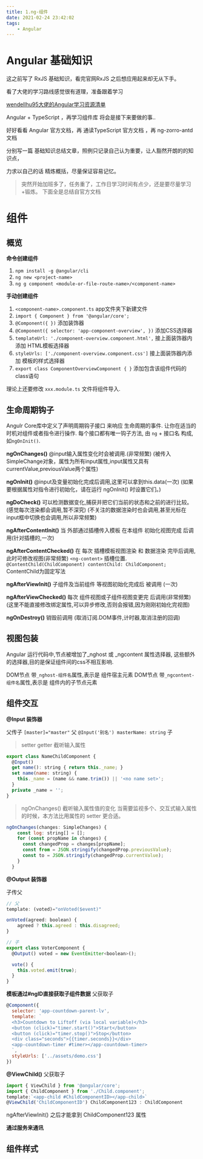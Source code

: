 ```yaml
---
title: 1.ng-组件
date: 2021-02-24 23:42:02
tags: 
    - Angular
---
```


# Angular 基础知识

这之前写了 RxJS 基础知识，看完官网RxJS 之后想应用起来却无从下手。

看了大佬的学习路线感觉很有道理，准备跟着学习

[wendellhu95大佬的Angular学习资源清单](https://github.com/wendellhu95/blog/issues/10)

Angular + TypeScript ，再学习组件库 将会是接下来要做的事..

好好看看 Angular 官方文档，再 通读TypeScript 官方文档 ，再 ng-zorro-antd 文档

分别写一篇 基础知识总结文章，照例只记录自己认为重要，让人豁然开朗的的知识点，

力求以自己的话 精炼概括，尽量保证容易记忆。

> 突然开始加班多了，任务重了，工作日学习时间有点少，还是要尽量学习+锻炼。
> 下面全是总结自官方文档

# 组件

## 概览


__命令创建组件__
1. `npm install -g @angular/cli`
2. `ng new <project-name>`
3. `ng g component <module-or-file-route-name>/<component-name>`

__手动创建组件__
1. `<component-name>.component.ts` app文件夹下新建文件 
2. `import { Component } from '@angular/core';`
3. `@Component({ })` 添加装饰器
4. `@Component({ selector: 'app-component-overview', })` 添加CSS选择器
5. `templateUrl: './component-overview.component.html',` 接上面装饰器内添加 HTML模板选择器
6. `styleUrls: ['./component-overview.component.css']` 接上面装饰器内添加 模板的样式选择器
7. `export class ComponentOverviewComponent { }` 添加包含该组件代码的 class语句

理论上还要修改 `xxx.module.ts` 文件将组件导入.

## 生命周期钩子

Angulr Core库中定义了声明周期钩子接口 来响应 生命周期的事件.
让你在适当的时机对组件或者指令进行操作.
每个接口都有唯一钩子方法, 由 `ng` + 接口名 构成,如`ngOnInit()`.

__ngOnChanges()__
@input输入属性变化时会被调用.(非常频繁)
(被传入SimpleChange对象，属性为所有input属性,input属性又具有currentValue,previousValue两个属性)

__ngOnInit()__
@input及变量初始化完成后调用,这里可以拿到this.data(一次)
(如果要根据属性对指令进行初始化，请在运行 ngOnInit() 时设置它们。)

__ngDoCheck()__
可以检测数据变化,捕获并把它们当前的状态和之前的进行比较。(感觉每次渲染都会调用,暂不深究)
(不关注的数据渲染时也会调用,甚至光标在input框中切换也会调用,所以非常频繁)

__ngAfterContentInit()__
当 外部通过插槽传入模板 在本组件 初始化视图完成 后调用(针对插槽的,一次)

__ngAfterContentChecked()__
在 每次 插槽模板视图渲染 和 数据渲染 完毕后调用,此时可修改视图(非常频繁)
` <ng-content> ` 插槽位置.
` @ContentChild(ChildComponent) contentChild: ChildComponent;` ContentChild为固定写法

__ngAfterViewInit()__
子组件及当前组件 等视图初始化完成后 被调用 (一次)

__ngAfterViewChecked()__
每次 组件视图或子组件视图变更完 后调用(非常频繁)
(这里不能直接修改绑定属性,可以异步修改,否则会报错,因为刚刚初始化完视图)

__ngOnDestroy()__
销毁前调用 
(取消订阅.DOM事件,计时器,取消注册的回调)

## 视图包装

Angular 运行代码中,节点被增加了_nghost 或 _ngcontent 属性选择器,
这些额外的选择器,目的是保证组件间的css不相互影响.

DOM节点 带`_nghost-组件名`属性,表示是 组件宿主元素
DOM节点 带`_ngcontent-组件名`属性,表示是 组件内的子节点元素

## 组件交互


__@Input 装饰器__

父传子
`[master]="master"` 父
`@Input('别名') masterName: string` 子

> setter getter 截听输入属性
```js
export class NameChildComponent {
  @Input()
  get name(): string { return this._name; }
  set name(name: string) {
    this._name = (name && name.trim()) || '<no name set>';
  }
  private _name = '';
}
```
> ngOnChanges() 截听输入属性值的变化
> 当需要监视多个、交互式输入属性的时候，本方法比用属性的 setter 更合适。
```js
ngOnChanges(changes: SimpleChanges) {
    const log: string[] = [];
    for (const propName in changes) {
      const changedProp = changes[propName];
      const from = JSON.stringify(changedProp.previousValue);
      const to = JSON.stringify(changedProp.currentValue);
    }
  }
```

__@Output 装饰器__

子传父

```js
// 父
template: (voted)="onVoted($event)"

onVoted(agreed: boolean) {
    agreed ? this.agreed : this.disagreed;
}

// 子
export class VoterComponent {
  @Output() voted = new EventEmitter<boolean>();

  vote() {
    this.voted.emit(true);
  }
}
```

__模板通过#ngID直接获取子组件数据__
父获取子

```js
@Component({
  selector: 'app-countdown-parent-lv',
  template: `
  <h3>Countdown to Liftoff (via local variable)</h3>
  <button (click)="timer.start()">Start</button>
  <button (click)="timer.stop()">Stop</button>
  <div class="seconds">{{timer.seconds}}</div>
  <app-countdown-timer #timer></app-countdown-timer>
  `,
  styleUrls: ['../assets/demo.css']
})
```

__@ViewChild()__
父获取子
```js
import { ViewChild } from '@angular/core';
import { ChildComponent } from './Child.component';
template:`<app-child #ChildComponentID></app-child>`
@ViewChild('ChildComponentID') ChildComponent123 : ChildComponent

```
ngAfterViewInit() 之后才能拿到 ChildComponent123 属性

__通过服务来通讯__

## 组件样式

